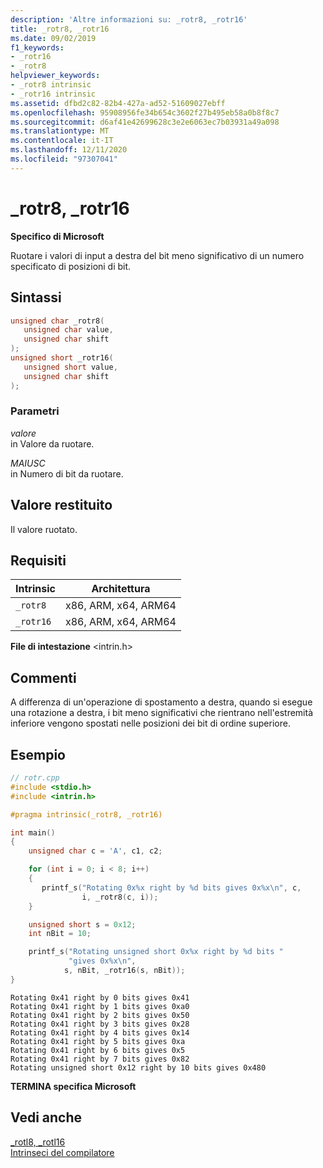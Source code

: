 ```yaml
---
description: 'Altre informazioni su: _rotr8, _rotr16'
title: _rotr8, _rotr16
ms.date: 09/02/2019
f1_keywords:
- _rotr16
- _rotr8
helpviewer_keywords:
- _rotr8 intrinsic
- _rotr16 intrinsic
ms.assetid: dfbd2c82-82b4-427a-ad52-51609027ebff
ms.openlocfilehash: 95908956fe34b654c3602f27b495eb58a0b8f8c7
ms.sourcegitcommit: d6af41e42699628c3e2e6063ec7b03931a49a098
ms.translationtype: MT
ms.contentlocale: it-IT
ms.lasthandoff: 12/11/2020
ms.locfileid: "97307041"
---
```

# <a name="_rotr8-_rotr16"></a>_rotr8, _rotr16

**Specifico di Microsoft**

Ruotare i valori di input a destra del bit meno significativo di un numero specificato di posizioni di bit.

## <a name="syntax"></a>Sintassi

```C
unsigned char _rotr8(
   unsigned char value,
   unsigned char shift
);
unsigned short _rotr16(
   unsigned short value,
   unsigned char shift
);
```

### <a name="parameters"></a>Parametri

*valore*\
in Valore da ruotare.

*MAIUSC*\
in Numero di bit da ruotare.

## <a name="return-value"></a>Valore restituito

Il valore ruotato.

## <a name="requirements"></a>Requisiti

|Intrinsic|Architettura|
|---------------|------------------|
|`_rotr8`|x86, ARM, x64, ARM64|
|`_rotr16`|x86, ARM, x64, ARM64|

**File di intestazione** \<intrin.h>

## <a name="remarks"></a>Commenti

A differenza di un'operazione di spostamento a destra, quando si esegue una rotazione a destra, i bit meno significativi che rientrano nell'estremità inferiore vengono spostati nelle posizioni dei bit di ordine superiore.

## <a name="example"></a>Esempio

```cpp
// rotr.cpp
#include <stdio.h>
#include <intrin.h>

#pragma intrinsic(_rotr8, _rotr16)

int main()
{
    unsigned char c = 'A', c1, c2;

    for (int i = 0; i < 8; i++)
    {
       printf_s("Rotating 0x%x right by %d bits gives 0x%x\n", c,
                i, _rotr8(c, i));
    }

    unsigned short s = 0x12;
    int nBit = 10;

    printf_s("Rotating unsigned short 0x%x right by %d bits "
             "gives 0x%x\n",
            s, nBit, _rotr16(s, nBit));
}
```

```Output
Rotating 0x41 right by 0 bits gives 0x41
Rotating 0x41 right by 1 bits gives 0xa0
Rotating 0x41 right by 2 bits gives 0x50
Rotating 0x41 right by 3 bits gives 0x28
Rotating 0x41 right by 4 bits gives 0x14
Rotating 0x41 right by 5 bits gives 0xa
Rotating 0x41 right by 6 bits gives 0x5
Rotating 0x41 right by 7 bits gives 0x82
Rotating unsigned short 0x12 right by 10 bits gives 0x480
```

**TERMINA specifica Microsoft**

## <a name="see-also"></a>Vedi anche

[_rotl8, _rotl16](../intrinsics/rotl8-rotl16.md)\
[Intrinseci del compilatore](../intrinsics/compiler-intrinsics.md)
